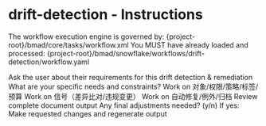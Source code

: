 # drift-detection - Instructions

<critical>The workflow execution engine is governed by: {project-root}/bmad/core/tasks/workflow.xml</critical>
<critical>You MUST have already loaded and processed: {project-root}/bmad/snowflake/workflows/drift-detection/workflow.yaml</critical>

<workflow>

<step n="1" goal="Understand Requirements">
<action>Ask the user about their requirements for this drift detection & remediation</action>
<ask>What are your specific needs and constraints?</ask>
</step>

<step n="2" goal="对象/权限/策略/标签/预算">
<action>Work on 对象/权限/策略/标签/预算</action>
<template-output section="scope"/>
</step>

<step n="3" goal="信号（差异比对/违规变更）">
<action>Work on 信号（差异比对/违规变更）</action>
<template-output section="signals"/>
</step>

<step n="4" goal="自动修复/例外/归档">
<action>Work on 自动修复/例外/归档</action>
<template-output section="actions"/>
</step>

<step n="5" goal="Review and Finalize">
<action>Review complete document output</action>
<ask>Any final adjustments needed? (y/n)</ask>
<check>If yes:</check>
  <action>Make requested changes and regenerate output</action>
</step>

</workflow>
